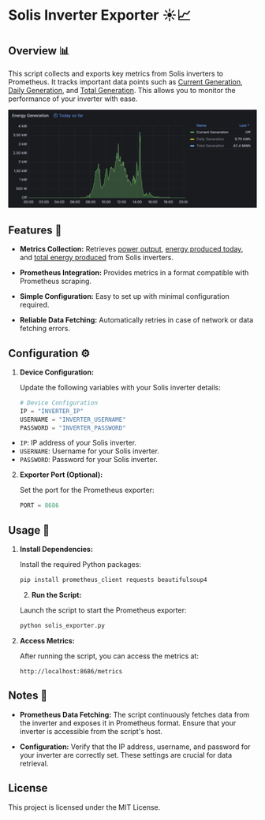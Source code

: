 # Solis Inverter Exporter ☀️📈

## Overview 📊

This script collects and exports key metrics from Solis inverters to Prometheus. It tracks important data points such as <ins>Current Generation</ins>, <ins>Daily Generation</ins>, and <ins>Total Generation</ins>. This allows you to monitor the performance of your inverter with ease.

<div align="center">
   <img src="metrics.png" alt="Metrics" width="900"/>
</div>

## Features 🌟

- **Metrics Collection:** Retrieves <ins>power output</ins>, <ins>energy produced today</ins>, and <ins>total energy produced</ins> from Solis inverters.
  
- **Prometheus Integration:** Provides metrics in a format compatible with Prometheus scraping.
  
- **Simple Configuration:** Easy to set up with minimal configuration required.
  
- **Reliable Data Fetching:** Automatically retries in case of network or data fetching errors.

## Configuration ⚙️

1. **Device Configuration:**

   Update the following variables with your Solis inverter details:

   ```python
   # Device Configuration
   IP = "INVERTER_IP"
   USERNAME = "INVERTER_USERNAME"
   PASSWORD = "INVERTER_PASSWORD"
   ```

- `IP`: IP address of your Solis inverter.
- `USERNAME`: Username for your Solis inverter.
- `PASSWORD`: Password for your Solis inverter.

2. **Exporter Port (Optional):**

   Set the port for the Prometheus exporter:

   ```python
   PORT = 8686
   ```

## Usage 🚀

1. **Install Dependencies:**

   Install the required Python packages:

   ```sh
   pip install prometheus_client requests beautifulsoup4
   ```

   2. **Run the Script:**

   Launch the script to start the Prometheus exporter:

   ```sh
   python solis_exporter.py
   ```

3. **Access Metrics:**

   After running the script, you can access the metrics at:
    
     ```init
     http://localhost:8686/metrics
     ```

## Notes 📝

- **Prometheus Data Fetching:** The script continuously fetches data from the inverter and exposes it in Prometheus format. Ensure that your inverter is accessible from the script's host.
  
- **Configuration:** Verify that the IP address, username, and password for your inverter are correctly set. These settings are crucial for data retrieval.

## License
This project is licensed under the MIT License.

